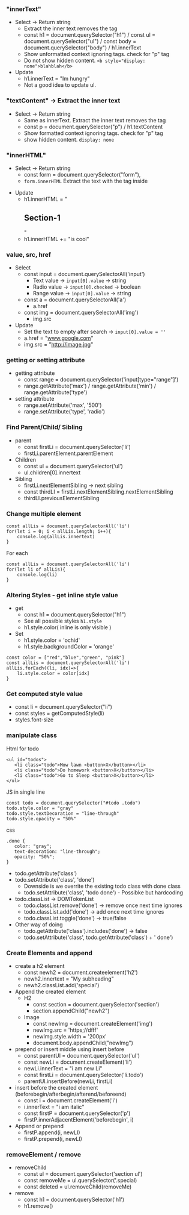 ### "innerText"
- Select -> Return string
    - Extract the inner text removes the tag
    - const h1 = document.querySelector("h1") / const ul = document.querySelector("ul") / const body = document.querySelector("body") / h1.innerText
    - Show unformatted context ignoring tags. check for "p" tag
    - Do not show hidden content. `<b style="display: none">blahblah</b>`
- Update
    - h1.innerText = "Im hungry"
    - Not a good idea to update ul.
### "textContent" -> Extract the inner text
- Select -> Return string
    - Same as innerText. Extract the inner text removes the tag
    - const p = document.querySelector("p") / h1.textContent
    - Show formatted context ignoring tags. check for "p" tag
    - show hidden content. `display: none`
### "innerHTML"
- Select -> Return string
    - const form = document.querySelector("form"), 
    - `form.innerHTML` Extract the text with the tag inside <form>
- Update
    - h1.innerHTML = "<h2>Section-1</h2>"
    - h1.innerHTML += "is cool"

### value, src, href
- Select
    - const input = document.querySelectorAll('input')
        - Text value -> `input[0].value` -> string
        - Radio value -> `input[0].checked` -> boolean
        - Range value -> `input[0].value` -> string
    - const a = document.querySelectorAll('a')
        - a.href
    - const img = document.querySelectorAll('img')
        - img.src
- Update 
    - Set the text to empty after search -> `input[0].value = ''`
    - a.href = "www.google.com"
    - img.src = "http://image.jpg"
### getting or setting attribute
- getting attribute
    - const range = document.querySelector('input[type="range"]')
    - range.getAttribute('max') / range.getAttribute('min') / range.getAttribute('type')
- setting attribute
    - range.setAttribute('max', '500')
    - range.setAttribute('type', 'radio')
### Find Parent/Child/ Sibling
- parent
    - const firstLi = document.querySelector('li')
    - firstLi.parentElement.parentElement
- Children
    - const ul = document.querySelector('ul')
    - ul.children[0].innertext
- Sibling
    - firstLi.nextElementSibling -> next sibling
    - const thirdLI = firstLi.nextElementSibling.nextElementSibling
    - thirdLI.previousElementSibling
### Change multiple element
```
const allLis = document.querySelectorAll('li')
for(let i = 0; i < allLis.length; i++){
    console.log(allLis.innertext)
}
```
For each
```
const allLis = document.querySelectorAll('li')
for(let li of allLis){
    console.log(li)
}
```
### Altering Styles - get inline style value
- get
    - const h1 = document.querySelector("h1")
    - See all possible styles `h1.style` 
    - h1.style.color( inline is only visible )
- Set
    - h1.style.color = 'ochid'
    - h1.style.backgroundColor = 'orange'
```
const color = ["red","blue","green", "pink"]
const allLis = document.querySelectorAll('li')
allLis.forEach((li, idx)=>{
    li.style.color = color[idx]
}
```

### Get computed style value 
 - const li = document.querySelector("li")
 - const styles = getComputedStyle(li)
 - styles.font-size

 ### manipulate class
 Html for todo
 ```
<ul id="todos">
    <li class="todo">Mow lawn <button>X</button></li>
    <li class="todo">Do homework <button>X</button></li>
    <li class="todo">Go to Sleep <button>X</button></li>
</ul>
 ```
 JS in single line
 ```
const todo = document.querySelector("#todo .todo")
todo.style.color = "gray"
todo.style.textDecoration = "line-through"
todo.style.opacity = "50%"
 ```

 css
 ```
.done {
    color: "gray";
    text-decoration: "line-through";
    opacity: "50%";
}
 ```

 - todo.getAttribute('class')
 - todo.setAttribute('class', 'done')
    - Downside is we overrite the existing todo class with done class
    - todo.setAttribute('class', 'todo done') - Possibke but hardcoding
- todo.classList -> DOMTokenList
    - todo.classList.remove('done') -> remove once next time ignores
    - todo.classList.add('done') -> add once next time ignores
    - todo.classList.toggle('done') -> true/false
- Other way of doing
    - todo.getAttribute('class').includes('done') -> false
    - todo.setAttribute('class', todo.getAttribute('class') + ' done')

### Create Elements and append
- create a h2 element
    - const newh2 = document.createelement('h2')
    - newh2.innertext = "My subheading"
    - newh2.classList.add('special')
- Append the created element 
    - H2
        - const section = document.querySelector('section')
        - section.appendChild("newh2")
    - Image
        - const newImg = document.createElement('img')
        - newImg.src = 'https;//dfff'
        - newImg.style.width = '200px'
        - document.body.appendChild("newImg")
- prepend or insert middle using insert before 
    - const parentUl = document.querySelector('ul')
    - const newLi = document.createElement('li')
    - newLi.innerText = "i am new Li"
    - const firstLi = document.querySelector('li.todo')
    - parentUl.insertBefore(newLi, firstLi)
- insert before the created element (beforebegin/afterbegin/afterend/beforeend)
    - const i = document.createElement('i')
    - i.innerText = "i am italic"
    - const firstP = document.querySelector('p')
    - firstP.innerAdjacentElement('beforebegin', i)
- Append or prepend
    - firstP.append(i, newLI)
    - firstP.prepend(i, newLI)
### removeElement / remove
- removeChild
    - const ul = document.querySelector('section ul')
    - const removeMe = ul.querySelector('.special)
    - const deleted = ul.removeChild(removeMe)
- remove
    - const h1 = document.querySelector('h1')
    - h1.remove()
